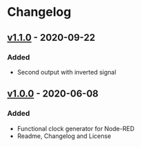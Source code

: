 # Changelog

## [v1.1.0] - 2020-09-22

### Added
- Second output with inverted signal

## [v1.0.0] - 2020-06-08

### Added
- Functional clock generator for Node-RED
- Readme, Changelog and License

[Unreleased]: https://github.com/patrickknabe/node-red-contrib-clock-generator/compare/v1.1.0...HEAD
[v1.1.0]: https://github.com/patrickknabe/node-red-contrib-clock-generator/compare/v1.0.0...v1.1.0
[v1.0.0]: https://github.com/patrickknabe/node-red-contrib-clock-generator/releases/tag/v1.0.0